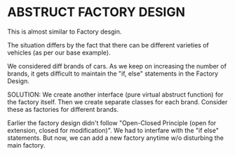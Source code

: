 # ABSTRUCT FACTORY DESIGN #

This is almost similar to Factory desgin. 

The situation differs by the fact that there can be different varieties of vehicles (as per our base example). 

We considered diff brands of cars. As we keep on increasing the number of brands, it gets difficult to maintain the "if, else" statements in the Factory Design. 


SOLUTION: We create another interface (pure virtual abstruct function) for the factory itself. Then we create separate classes for each brand. Consider these as factories for different brands. 

Earlier the factory design didn't follow  "Open-Closed Principle (open for extension, closed for modification)". We had to interfare with the "if else" statements. 
But now, we can add a new factory anytime w/o disturbing the main factory. 